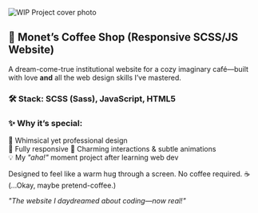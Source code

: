 ![WIP Project cover photo]()
## 🏡 **Monet’s Coffee Shop (Responsive SCSS/JS Website)**  
A dream-come-true institutional website for a cozy imaginary café—built with love **and** all the web design skills I’ve mastered.  

### **🛠️ Stack:** SCSS (Sass), JavaScript, HTML5  
### **✨ Why it’s special:**  
🌸 Whimsical yet professional design  
📱 Fully responsive
🎀 Charming interactions & subtle animations  
💡 My *"aha!"* moment project after learning web dev  

Designed to feel like a warm hug through a screen. No coffee required. ☕ (…Okay, maybe pretend-coffee.)  

*"The website I daydreamed about coding—now real!"*  

